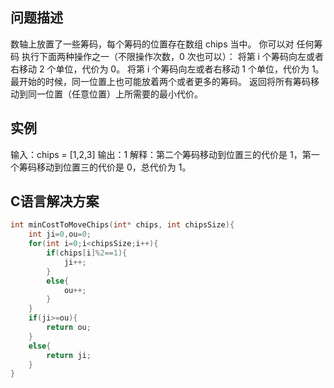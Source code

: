 问题描述
--------
数轴上放置了一些筹码，每个筹码的位置存在数组 chips 当中。
你可以对 任何筹码 执行下面两种操作之一（不限操作次数，0 次也可以）：
	将第 i 个筹码向左或者右移动 2 个单位，代价为 0。
	将第 i 个筹码向左或者右移动 1 个单位，代价为 1。
最开始的时候，同一位置上也可能放着两个或者更多的筹码。
返回将所有筹码移动到同一位置（任意位置）上所需要的最小代价。

实例
--------
输入：chips = [1,2,3]
输出：1
解释：第二个筹码移动到位置三的代价是 1，第一个筹码移动到位置三的代价是 0，总代价为 1。

C语言解决方案
---------
```c
int minCostToMoveChips(int* chips, int chipsSize){
    int ji=0,ou=0;
    for(int i=0;i<chipsSize;i++){
        if(chips[i]%2==1){
            ji++;
        }
        else{
            ou++;
        }
    }
    if(ji>=ou){
        return ou;
    }
    else{
        return ji;
    }
}
```
